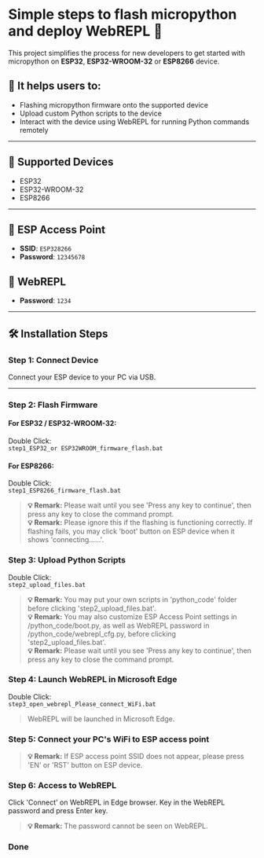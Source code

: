 # Simple steps to flash micropython and deploy WebREPL 🚀

This project simplifies the process for new developers to get started with micropython on **ESP32**, **ESP32-WROOM-32** or **ESP8266** device.

## 🎯 It helps users to:
- Flashing micropython firmware onto the supported device
- Upload custom Python scripts to the device
- Interact with the device using WebREPL for running Python commands remotely

---

## 🧩 Supported Devices
- ESP32  
- ESP32-WROOM-32  
- ESP8266  

---

## 📡 ESP Access Point
- **SSID**: `ESP328266`  
- **Password**: `12345678`  

## 🔐 WebREPL
- **Password**: `1234`  

---

## 🛠️ Installation Steps

### Step 1: Connect Device
Connect your ESP device to your PC via USB.

---

### Step 2: Flash Firmware
#### For ESP32 / ESP32-WROOM-32:

Double Click:  
```step1_ESP32_or ESP32WROOM_firmware_flash.bat```

#### For ESP8266:

Double Click:  
```step1_ESP8266_firmware_flash.bat```

> **💡 Remark:** Please wait until you see 'Press any key to continue', then press any key to close the command prompt.<br>
> **💡 Remark:** Please ignore this if the flashing is functioning correctly. If flashing fails, you may click 'boot' button on ESP device when it shows 'connecting......'.

### Step 3: Upload Python Scripts
Double Click:  
```step2_upload_files.bat```
> **💡 Remark:** You may put your own scripts in 'python_code' folder before clicking 'step2_upload_files.bat'.<br>
> **💡 Remark:** You may also customize ESP Access Point settings in /python_code/boot.py, as well as WebREPL password in /python_code/webrepl_cfg.py, before clicking 'step2_upload_files.bat'.<br>
> **💡 Remark:** Please wait until you see 'Press any key to continue', then press any key to close the command prompt.

### Step 4: Launch WebREPL in Microsoft Edge
Double Click:  
```step3_open_webrepl_Please_connect_WiFi.bat```
> WebREPL will be launched in Microsoft Edge.

### Step 5: Connect your PC's WiFi to ESP access point
> **💡 Remark:** If ESP access point SSID does not appear, please press 'EN' or 'RST' button on ESP device.

### Step 6: Access to WebREPL
Click 'Connect' on WebREPL in Edge browser. Key in the WebREPL password and press Enter key.
> **💡 Remark:** The password cannot be seen on WebREPL.

### Done
